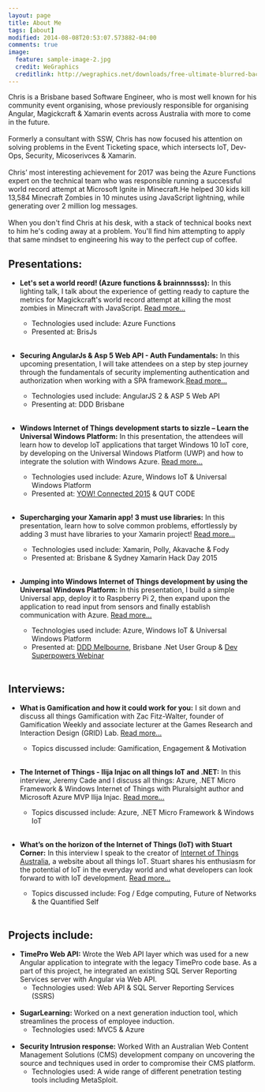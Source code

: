 ```yaml
---
layout: page
title: About Me
tags: [about]
modified: 2014-08-08T20:53:07.573882-04:00
comments: true
image:
  feature: sample-image-2.jpg
  credit: WeGraphics
  creditlink: http://wegraphics.net/downloads/free-ultimate-blurred-background-pack/
---
```


Chris is a Brisbane based Software Engineer, who is most well known for his community event organising, whose previously responsible for organising Angular, Magickcraft & Xamarin events across Australia with more to come in the future.<BR><BR>Formerly a consultant with SSW, Chris has now focused his attention on solving problems in the Event Ticketing space, which intersects IoT, Dev-Ops, Security, Micoserivces & Xamarin.<BR><BR>Chris’ most interesting achievement for 2017 was being the Azure Functions expert on the technical team who was responsible running a successful world record attempt at Microsoft Ignite in Minecraft.He helped 30 kids kill 13,584 Minecraft Zombies in 10 minutes using JavaScript lightning, while generating over 2 million log messages.<BR><BR>When you don't find Chris at his desk, with a stack of technical books next to him he's coding away at a problem. You'll find him attempting to apply that same mindset to engineering his way to the perfect cup of coffee.

## Presentations:

* **Let's set a world reord! (Azure functions & brainnnssss):** In this lighting talk, I talk about the experience of getting ready to capture the metrics for Magickcraft's world record attempt at killing the most zombies in Minecraft with JavaScript. [Read more...](https://www.youtube.com/watch?v=wRhP4ReKbGo)
  * Technologies used include:  Azure Functions
  * Presented at: BrisJs <BR><BR>

* **Securing AngularJs & Asp 5 Web API - Auth Fundamentals:** In this upcoming presentation, I will take attendees on a step by step journey through the fundamentals of security implementing authentication and authorization when working with a SPA framework.[Read more...](http://blog.chrisbriggsy.com/Securing-AngularJs-Asp-5-Web-API-Auth-Fundamentals/)
  * Technologies used include:  AngularJS 2 & ASP 5 Web API
  * Presenting at: DDD Brisbane <BR><BR>

* **Windows Internet of Things development starts to sizzle – Learn the Universal Windows Platform:** In this presentation, the attendees will learn how to develop IoT applications that target Windows 10 IoT core, by developing on the Universal Windows Platform (UWP) and how to integrate the solution with Windows Azure. [Read more...](http://blog.chrisbriggsy.com/Windows-Internet-of-Things-development-starts-to-sizzle/)
  * Technologies used include: Azure, Windows IoT & Universal Windows Platform
  * Presented at: [YOW! Connected 2015](http://blog.chrisbriggsy.com/YOW-Connected-2015/) & QUT CODE<BR><BR>
    
* **Supercharging your Xamarin app! 3 must use libraries:** In this presentation, learn how to solve common problems, effortlessly by adding 3 must have libraries to your Xamarin project!  [Read more...](http://blog.chrisbriggsy.com/Supercharging-your-Xamarin-app/)
  * Technologies used include: Xamarin, Polly, Akavache & Fody
  * Presented at: Brisbane & Sydney Xamarin Hack Day 2015 <BR><BR>

* **Jumping into Windows Internet of Things development by using the Universal Windows Platform:** In this presentation, I build a simple Universal app, deploy it to Raspberry Pi 2, then expand upon the application to read input from sensors and finally establish communication with Azure.  [Read more...](http://blog.chrisbriggsy.com/Dev-superpowers-Jumping-into-windows-internet-of-things/)
  * Technologies used include: Azure, Windows IoT & Universal Windows Platform
  * Presented at: [DDD Melbourne](http://blog.chrisbriggsy.com/DDDMelb-2015/), Brisbane .Net User Group & [Dev Superpowers Webinar](http://blog.chrisbriggsy.com/Dev-superpowers-Jumping-into-windows-internet-of-things/)<BR><BR>
  
## Interviews:
* **What is Gamification and how it could work for you:** I sit down and discuss all things Gamification with Zac Fitz-Walter, founder of Gamification Weekly and associate lecturer at the Games Research and Interaction Design (GRID) Lab. [Read more...](http://blog.chrisbriggsy.com/Zac-Fitz-Walter-Gamification/)
  * Topics discussed include: Gamification, Engagement & Motivation<BR><BR>

* **The Internet of Things - Ilija Injac on all things IoT and .NET:** In this interview, Jeremy Cade and I discuss all things: Azure, .NET Micro Framework & Windows Internet of Things with Pluralsight author and Microsoft Azure MVP Ilija Injac. [Read more...](http://blog.chrisbriggsy.com//Ilija-Injac-on-IoT/)
  * Topics discussed include: Azure, .NET Micro Framework & Windows IoT<BR><BR>
    
* **What’s on the horizon of the Internet of Things (IoT) with Stuart Corner:** In this interview I speak to the creator of [Internet of Things Australia](http://www.iotaustralia.org.au/), a website about all things IoT. Stuart shares his enthusiasm for the potential of IoT in the everyday world and what developers can look forward to with IoT development. [Read more...](http://blog.chrisbriggsy.com/Whats-on-the-horizon-of-IoT/)
  * Topics discussed include: Fog / Edge computing, Future of Networks & the Quantified Self <BR><BR>
 
  
## Projects include:

* **TimePro Web API:** Wrote the Web API layer which was used for a new Angular application to integrate with the legacy TimePro code base. As a part of this project, he integrated an existing SQL Server Reporting Services server with Angular via Web API.
  * Technologies used: Web API & SQL Server Reporting Services (SSRS)<BR><BR>
* **SugarLearning:** Worked on a next generation induction tool, which streamlines the process of employee induction.
  * Technologies used: MVC5 & Azure<BR><BR>
* **Security Intrusion response:** Worked With an Australian Web Content Management Solutions (CMS) development company on uncovering the source and techniques used in order to compromise their CMS platform.
  * Technologies used: A wide range of different penetration testing tools including MetaSploit.
  
